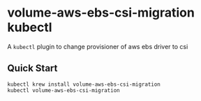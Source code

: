 # volume-aws-ebs-csi-migration kubectl

A `kubectl` plugin to change provisioner of aws ebs driver to csi

## Quick Start

```
kubectl krew install volume-aws-ebs-csi-migration
kubectl volume-aws-ebs-csi-migration
```

